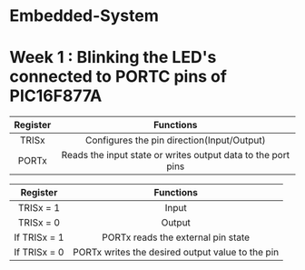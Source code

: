 # Embedded-System
# Week 1 : Blinking the LED's connected to PORTC pins of  PIC16F877A

**Register** | **Functions** |
:------------:|:---------------------:|
TRISx         | Configures the pin direction(Input/Output)
PORTx         | Reads the input state or writes output data to the port pins







**Register** | **Functions** |
:-----------:|:-------------:|
TRISx = 1    |  Input
TRISx = 0    |  Output
If TRISx = 1 |  PORTx reads  the external pin state
If TRISx = 0 |  PORTx writes the desired output value to the pin
